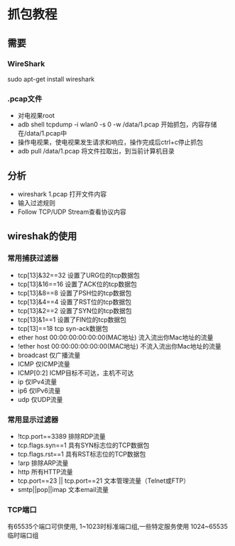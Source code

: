 # 抓包教程

## 需要

### WireShark

sudo apt-get install wireshark

### .pcap文件

* 对电视果root
* adb shell tcpdump -i wlan0 -s 0 -w /data/1.pcap 开始抓包，内容存储在/data/1.pcap中
* 操作电视果，使电视果发生请求和响应，操作完成后ctrl+c停止抓包
* adb pull /data/1.pcap 将文件拉取出，到当前计算机目录

## 分析

* wireshark 1.pcap 打开文件内容
* 输入过滤规则
* Follow TCP/UDP Stream查看协议内容

## wireshak的使用

### 常用捕获过滤器
* tcp[13]&32==32 设置了URG位的tcp数据包
* tcp[13]&16==16 设置了ACK位的tcp数据包
* tcp[13]&8==8 设置了PSH位的tcp数据包
* tcp[13]&4==4 设置了RST位的tcp数据包
* tcp[13]&2==2 设置了SYN位的tcp数据包
* tcp[13]&1==1 设置了FIN位的tcp数据包
* tcp[13]==18 tcp syn-ack数据包
* ether host 00:00:00:00:00:00(MAC地址) 流入流出你Mac地址的流量
* !ether host 00:00:00:00:00:00(MAC地址) 不流入流出你Mac地址的流量
* broadcast 仅广播流量
* ICMP 仅ICMP流量
* ICMP[0:2] ICMP目标不可达，主机不可达
* ip 仅IPv4流量
* ip6 仅IPv6流量
* udp 仅UDP流量

### 常用显示过滤器
* !tcp.port==3389 排除RDP流量
* tcp.flags.syn==1 具有SYN标志位的TCP数据包
* tcp.flags.rst==1 具有RST标志位的TCP数据包
* !arp 排除ARP流量
* http 所有HTTP流量
* tcp.port==23 || tcp.port==21 文本管理流量（Telnet或FTP）
* smtp||pop||imap 文本email流量

### TCP端口
 有65535个端口可供使用,
 1~1023时标准端口组,一些特定服务使用
 1024~65535临时端口组